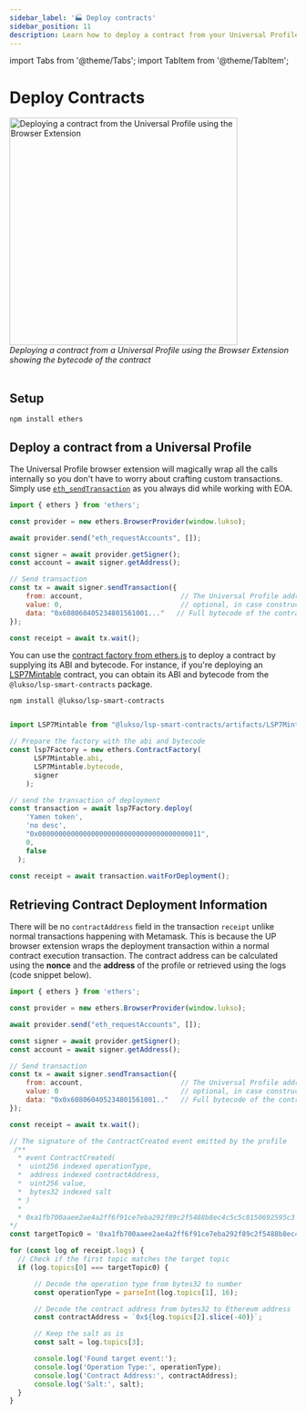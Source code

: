 ```yaml
---
sidebar_label: '🏭 Deploy contracts'
sidebar_position: 11
description: Learn how to deploy a contract from your Universal Profile.
---
```


import Tabs from '@theme/Tabs';
import TabItem from '@theme/TabItem';

# Deploy Contracts

<div style={{textAlign: 'center', color: 'grey'}}>
  <img
    src={require('./img/deploy-contract.png').default}
    alt="Deploying a contract from the Universal Profile using the Browser Extension"
    width="400"
  />
<br/>
<i>Deploying a contract from a Universal Profile using the Browser Extension showing the bytecode of the contract</i>
<br /><br />
</div>

## Setup

```shell
npm install ethers
```

## Deploy a contract from a Universal Profile

The Universal Profile browser extension will magically wrap all the calls internally so you don't have to worry about crafting custom transactions. Simply use [`eth_sendTransaction`](https://ethereum.org/en/developers/docs/apis/json-rpc/#eth_sendtransaction) as you always did while working with EOA.

<!-- prettier-ignore-start -->

```js
import { ethers } from 'ethers';

const provider = new ethers.BrowserProvider(window.lukso);

await provider.send("eth_requestAccounts", []);

const signer = await provider.getSigner();
const account = await signer.getAddress();

// Send transaction
const tx = await signer.sendTransaction({
    from: account,                        // The Universal Profile address
    value: 0,                             // optional, in case constructor is payable
    data: "0x608060405234801561001..."   // Full bytecode of the contract to deploy + constructor args
});

const receipt = await tx.wait();
```

You can use the [contract factory from ethers.js](https://docs.ethers.org/v5/api/contract/contract-factory/#ContractFactory) to deploy a contract by supplying its ABI and bytecode. For instance, if you're deploying an [LSP7Mintable](../../contracts/contracts/LSP7DigitalAsset/presets/LSP7Mintable.md) contract, you can obtain its ABI and bytecode from the `@lukso/lsp-smart-contracts` package.

```shell
npm install @lukso/lsp-smart-contracts
```

<!-- prettier-ignore-start -->

```js

import LSP7Mintable from "@lukso/lsp-smart-contracts/artifacts/LSP7Mintable.json"

// Prepare the factory with the abi and bytecode
const lsp7Factory = new ethers.ContractFactory(
      LSP7Mintable.abi,
      LSP7Mintable.bytecode,
      signer
    );

// send the transaction of deployment
const transaction = await lsp7Factory.deploy(
    'Yamen token',
    'no desc',
    "0x0000000000000000000000000000000000000011",
    0,
    false
  );
          
const receipt = await transaction.waitForDeployment();
```
<!-- prettier-ignore-end -->

## Retrieving Contract Deployment Information

There will be no `contractAddress` field in the transaction `receipt` unlike normal transactions happening with Metamask. This is because the UP browser extension wraps the deployment transaction within a normal contract execution transaction. The contract address can be calculated using the **nonce** and the **address** of the profile or retrieved using the logs (code snippet below).

<!-- prettier-ignore-start -->

```js
import { ethers } from 'ethers';

const provider = new ethers.BrowserProvider(window.lukso);

await provider.send("eth_requestAccounts", []);

const signer = await provider.getSigner();
const account = await signer.getAddress();

// Send transaction
const tx = await signer.sendTransaction({
    from: account,                        // The Universal Profile address
    value: 0                              // optional, in case constructor is payable
    data: "0x0x608060405234801561001.."   // Full bytecode of the contract to deploy + constructor args
});

const receipt = await tx.wait();

// The signature of the ContractCreated event emitted by the profile
 /**
  * event ContractCreated(
  *  uint256 indexed operationType,
  *  address indexed contractAddress,
  *  uint256 value,
  *  bytes32 indexed salt
  * )
  *
  * 0xa1fb700aaee2ae4a2ff6f91ce7eba292f89c2f5488b8ec4c5c5c8150692595c3 = keccak256('ContractCreated(uint256,address,uint256,bytes32)')
*/
const targetTopic0 = '0xa1fb700aaee2ae4a2ff6f91ce7eba292f89c2f5488b8ec4c5c5c8150692595c3';

for (const log of receipt.logs) {
  // Check if the first topic matches the target topic
  if (log.topics[0] === targetTopic0) {

      // Decode the operation type from bytes32 to number
      const operationType = parseInt(log.topics[1], 16);

      // Decode the contract address from bytes32 to Ethereum address
      const contractAddress = `0x${log.topics[2].slice(-40)}`;

      // Keep the salt as is
      const salt = log.topics[3];

      console.log('Found target event:');
      console.log('Operation Type:', operationType);
      console.log('Contract Address:', contractAddress);
      console.log('Salt:', salt);
  }
}
```
<!-- prettier-ignore-end -->
